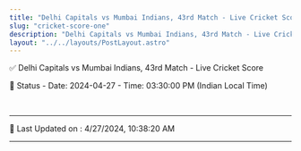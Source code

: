 ```yaml
---
title: "Delhi Capitals vs Mumbai Indians, 43rd Match - Live Cricket Score"
slug: "cricket-score-one"
description: "Delhi Capitals vs Mumbai Indians, 43rd Match - Live Cricket Score - Date: 2024-04-27 - Time: 03:30:00 PM (Indian Local Time)."
layout: "../../layouts/PostLayout.astro"
--- 
```


✅ Delhi Capitals vs Mumbai Indians, 43rd Match - Live Cricket Score

📑 Status - Date: 2024-04-27 - Time: 03:30:00 PM (Indian Local Time)

<br />

***

📝 Last Updated on : 4/27/2024, 10:38:20 AM

***

